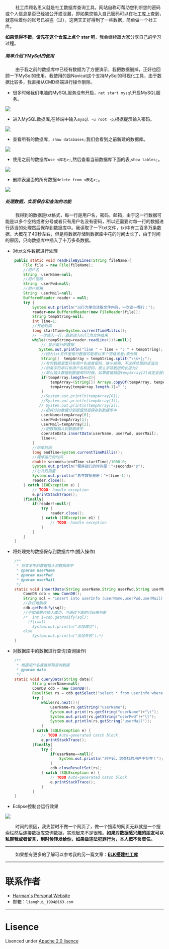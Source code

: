 
　 　社工库顾名思义就是社工数据库查询工具。网站自称可帮助您判断您的密码或个人信息是否已经被公开或泄漏，即如果您输入自己密码可以在社工库上查到，就意味着你的账号已被盗（过）。这两天正好得到了一些数据，简单做一个社工库。

**如果觉得不错，请先在这个仓库上点个 star 吧**，我会继续跟大家分享自己的学习过程。

##### 简单介绍下MySql的使用
　 　由于我之前的数据库中已经有数据为了方便演示，我把数据删掉，正好也回顾一下MySql的使用。我使用的是Navicat这个支持MySql的可视化工具，由于数据比较多，我直接从CMD终端进行操作删除。

* 很多时候我们电脑的MySQL服务没有开启，`net start mysql`开启MySQL服务。

![](http://ojto7c1rw.bkt.clouddn.com/%E6%90%AD%E5%BB%BA%E7%A4%BE%E5%B7%A5%E5%BA%931.png)

* 进入MySQL数据库,在终端中输入`mysql -u root -p`,根据提示输入密码。

![](http://ojto7c1rw.bkt.clouddn.com/%E6%90%AD%E5%BB%BA%E7%A4%BE%E5%B7%A5%E5%BA%932.png)

* 查看所有的数据库，`show databases;`我们会看到之前新建的数据库。

![](http://ojto7c1rw.bkt.clouddn.com/%E6%90%AD%E5%BB%BA%E7%A4%BE%E5%B7%A5%E5%BA%933.png)

* 使用之前的数据库`use <库名>;`,然后查看当前数据库下面的表,`show tables;`。

![](http://ojto7c1rw.bkt.clouddn.com/%E6%90%AD%E5%BB%BA%E7%A4%BE%E5%B7%A5%E5%BA%934.png)

* 删除表里面的所有数据`delete from <表名>;`。

![](http://ojto7c1rw.bkt.clouddn.com/%E6%90%AD%E5%BB%BA%E7%A4%BE%E5%B7%A5%E5%BA%935.png)


##### 处理数据，实现保存和查询的功能
　 　我得到的数据是txt格式，每一行是用户名，密码，邮箱，由于这一行数据可能是以多个空格或者分号或者只有用户名没有密码，所以还需要对每一行的数据进行适当的处理然后保存到数据库中。我读取了一下txt文件，txt中有二百多万条数据，大概花了40秒左右，但是将数据存储到数据库中花的时间太长了，由于时间的原因，只向数据库中插入了十万多条数据。

* 对txt文件数据进行处理
```Java
	public static void readFileByLines(String fileName){
		File file = new File(fileName);
		//用户名
		String  userName=null;
		//用户密码
		String  userPwd=null;
		//用户邮箱
		String  userMail=null;
		BufferedReader reader = null;
		try {
			System.out.println("以行为单位读取文件内容，一次读一整行：");
			reader=new BufferedReader(new FileReader(file));
			String tempString=null;
			int line=1;
		    //开始时间
			long startTime=System.currentTimeMillis();
			// 一次读入一行，直到读入null为文件结束
			while((tempString=reader.readLine())!=null){
                // 显示每行的数据
               System.out.println("line " + line + ": " + tempString);
                //因为txt文件里每行数据可能是以多个空格或者;来分隔
                String[]  tempArray = tempString.split("\\s+|;");
                //有的数据里面只有用户名或者密码，缺少邮箱，不这样处理的话溢出
                //如果字符串只有用户名和密码，那么字符数组的长度为2
                //那么插入数据到数据库的时候，如果直接赋值tempArray[2]肯定会报错
                if(tempArray.length==2){
                	tempArray=(String[]) Arrays.copyOf(tempArray, tempArray.length+1);
                	tempArray[tempArray.length-1]=" ";
                }
                //System.out.println(tempArray[0]);
                //System.out.println(tempArray[1]);
               // System.out.println(tempArray[2]);
                //把拆分的数据分别赋值然后保存到数据库中
                userName=tempArray[0];
                userPwd=tempArray[1];
                userMail=tempArray[2];
                //把数据插入到数据库中
                operateData.insertData(userName, userPwd, userMail);
                line++;
			}
			//结束时间
			long endTime=System.currentTimeMillis();
			//程序运行的时间
			double seconds=(endTime-startTime)/1000.0;
			System.out.println("程序运行的时间是："+seconds+"s");
			//总共数据量
			System.out.println("总共数据量是："+(line-1));
			reader.close();
		} catch (IOException e) {
			// TODO: handle exception
			e.printStackTrace();
		}finally{
			if(reader!=null){
				try {
					reader.close();
				} catch (IOException e1) {
					// TODO: handle exception
				}
			}
		}
	}
```
* 将处理完的数据保存到数据库中(插入操作)

```Java
	/**
	 * 将文本中的数据插入到数据库中
	 * @param userName
	 * @param userPwd
	 * @param userMail
	 */
	static void insertData(String userName,String userPwd,String userMail){
		ConnDB cdb = new ConnDB();
		String sql = "insert into userInfo (userName,userPwd,userMail) values ('"+userName+"','"+userPwd+"','"+userMail+"')";
		//执行增删改
		cdb.getModify(sql);
		//不知道是否插入成功，可通过下面的代码来判断
		/*	int i=cdb.getModify(sql);
		  if(i==1)
			System.out.println("添加成功");
		else
			System.out.println("添加失败");*/
	}
```
* 对数据库中的数据进行查询(查询操作)

```Java
	/**
	 * 根据用户名或者邮箱查询数据
	 * @param data
	 */
	static void queryData(String data){
		    String userName=null;
	        ConnDB cdb = new ConnDB();
			ResultSet rs = cdb.getSelect("select * from userinfo where userName='"+data+"' or userMail='"+data+"';");
			try {
				while(rs.next()){
					userName=rs.getString("userName");
					System.out.print(rs.getString("userName")+"\t");
					System.out.print(rs.getString("userPwd")+"\t");
					System.out.println(rs.getString("userMail"));
				}
			} catch (SQLException e) {
				// TODO Auto-generated catch block
				e.printStackTrace();
			}finally{
				try {
					if(userName==null){
						System.out.println("对不起，您查找的用户不存在！");
					}
					cdb.closeResultSet(rs);
				} catch (SQLException e) {
					// TODO Auto-generated catch block
					e.printStackTrace();
				}
			}
	}
```

* Eclipse控制台运行效果

![](http://ojto7c1rw.bkt.clouddn.com/%E6%90%AD%E5%BB%BA%E7%A4%BE%E5%B7%A5%E5%BA%936.png)
  
　 　时间的原因，我先暂时不做一个网页了，做一个搜索的网页无非就是一个搜索栏然后连接数据库查询数据，实现起来不是很难。**如果对数据感兴趣的朋友可以私聊我或者留言，到时候转发给你，如果做违法犯罪行为，本人概不负责任。**

----
　 　如果想有更多的了解可以参考我的另一篇文章：**[ELK搭建社工库](http://harmansecurity.cn/2017/02/25/ELK%E6%90%AD%E5%BB%BA%E7%A4%BE%E5%B7%A5%E5%BA%93/)**

-----

# 联系作者

- [Harman's Personal Website](http://harmansecurity.cn/)
- 邮箱：`lianghui_1994@163.com`


-----

# Lisence

Lisenced under [Apache 2.0 lisence](http://opensource.org/licenses/Apache-2.0)

